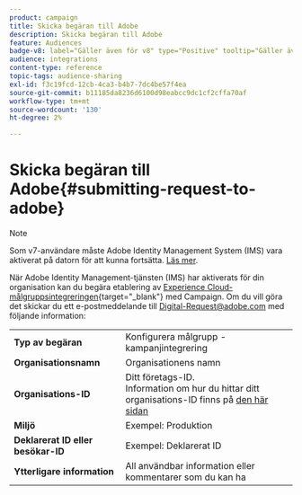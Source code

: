 ```yaml
---
product: campaign
title: Skicka begäran till Adobe
description: Skicka begäran till Adobe
feature: Audiences
badge-v8: label="Gäller även för v8" type="Positive" tooltip="Gäller även Campaign v8"
audience: integrations
content-type: reference
topic-tags: audience-sharing
exl-id: f3c19fcd-12cb-4ca3-b4b7-7dc4be57f4ea
source-git-commit: b11185da8236d6100d98eabcc9dc1cf2cffa70af
workflow-type: tm+mt
source-wordcount: '130'
ht-degree: 2%

---
```


# Skicka begäran till Adobe{#submitting-request-to-adobe}

>[!NOTE]
>
>Som v7-användare måste Adobe Identity Management System (IMS) vara aktiverat på datorn för att kunna fortsätta. [Läs mer](../../integrations/using/about-adobe-id.md).

När Adobe Identity Management-tjänsten (IMS) har aktiverats för din organisation kan du begära etablering av [Experience Cloud-målgruppsintegreringen](https://experienceleague.adobe.com/en/docs/core-services/interface/services/audiences/overview){target="_blank"} med Campaign. Om du vill göra det skickar du ett e-postmeddelande till [Digital-Request@adobe.com](mailto:Digital-Request@adobe.com) med följande information:

<table> 
 <tbody> 
  <tr> 
   <td> <strong>Typ av begäran</strong><br /> </td> 
   <td> Konfigurera målgrupp - kampanjintegrering </td> 
  </tr> 
  <tr> 
   <td> <strong>Organisationsnamn</strong><br /> </td> 
   <td> Organisationens namn </td> 
  </tr> 
  <tr> 
   <td> <strong>Organisations-ID</strong><br /> </td> 
   <td> Ditt företags-ID. <br> Information om hur du hittar ditt organisations-ID finns på <a href="https://experienceleague.adobe.com/docs/core-services/interface/administration/organizations.html?lang=sv">den här sidan</a></td> 
  </tr> 
  <tr> 
   <td> <strong>Miljö</strong><br /> </td> 
   <td> Exempel: Produktion </td> 
  </tr> 
  <!--tr> 
   <td> <strong>AAM or People Service</strong><br /> </td> 
   <td> Example: Adobe Audience Manager. Make sure to mention whether or not you own Audience Manager license.</td> 
  </tr--> 
  <tr> 
   <td> <strong>Deklarerat ID eller besökar-ID</strong><br /> </td> 
   <td> Exempel: Deklarerat ID </td> 
  </tr> 
  <tr> 
   <td> <strong>Ytterligare information</strong><br /> </td> 
   <td> All användbar information eller kommentarer som du kan ha </td> 
  </tr> 
 </tbody> 
</table>
